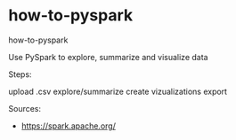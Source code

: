 # how-to-pyspark

how-to-pyspark

Use PySpark to explore, summarize and visualize data

Steps:

upload .csv
explore/summarize
create vizualizations
export

Sources:

- https://spark.apache.org/
